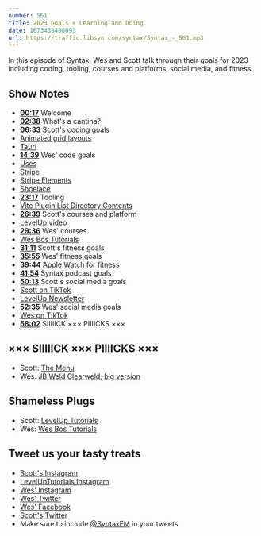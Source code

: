 ```yaml
---
number: 561
title: 2023 Goals × Learning and Doing
date: 1673438400093
url: https://traffic.libsyn.com/syntax/Syntax_-_561.mp3
---
```


In this episode of Syntax, Wes and Scott talk through their goals for 2023 including coding, tooling, courses and platforms, social media, and fitness.

## Show Notes

* **[00:17](#t=00:17)** Welcome
* **[02:38](#t=02:38)** What's a cantina?
* **[06:33](#t=06:33)** Scott's coding goals
* [Animated grid layouts](https://web.dev/css-animated-grid-layouts/)
* [Tauri](https://tauri.app)
* **[14:39](#t=14:39)** Wes' code goals
* [Uses](https://uses.tech)
* [Stripe](https://stripe.com)
* [Stripe Elements](https://stripe.com/payments/elements)
* [Shoelace](https://shoelace.style)
* **[23:17](#t=23:17)** Tooling
* [Vite Plugin List Directory Contents](https://www.npmjs.com/package/vite-plugin-list-directory-contents)
* **[26:39](#t=26:39)** Scott's courses and platform
* [LevelUp.video](https://levelup.video)
* **[29:36](#t=29:36)** Wes' courses
* [Wes Bos Tutorials](https://wesbos.com/courses)
* **[31:11](#t=31:11)** Scott's fitness goals
* **[35:55](#t=35:55)** Wes' fitness goals
* **[39:44](#t=39:44)** Apple Watch for fitness
* **[41:54](#t=41:54)** Syntax podcast goals
* **[50:13](#t=50:13)** Scott's social media goals
* [Scott on TikTok](https://www.tiktok.com/@leveluptuts)
* [LevelUp Newsletter](https://levelup.video/newsletter)
* **[52:35](#t=52:35)** Wes' social media goals
* [Wes on TikTok](https://www.tiktok.com/@wesbos)
* **[58:02](#t=58:02)** SIIIIICK ××× PIIIICKS ×××

## ××× SIIIIICK ××× PIIIICKS ×××

* Scott: [The Menu](https://letterboxd.com/film/the-menu-2022/)
* Wes: [JB Weld Clearweld](https://amzn.to/3GR4c0y), [big version](https://twitter.com/wesbos/status/1612472798689067008)

## Shameless Plugs

* Scott: [LevelUp Tutorials](https://levelup.video)
* Wes: [Wes Bos Tutorials](https://wesbos.com/courses)

## Tweet us your tasty treats

* [Scott's Instagram](https://www.instagram.com/stolinski/)
* [LevelUpTutorials Instagram](https://www.instagram.com/LevelUpTutorials/)
* [Wes' Instagram](https://www.instagram.com/wesbos/)
* [Wes' Twitter](https://twitter.com/wesbos)
* [Wes' Facebook](https://www.facebook.com/wesbos.developer)
* [Scott's Twitter](https://twitter.com/stolinski)
* Make sure to include [@SyntaxFM](https://twitter.com/SyntaxFM) in your tweets
